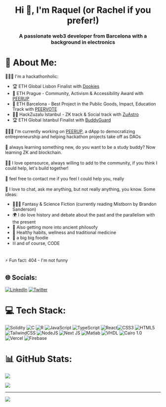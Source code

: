 <h1 align="center">Hi 👋, I'm Raquel (or Rachel if you prefer!)</h1>
<h3 align="center">A passionate web3 developer from Barcelona with a background in electronics</h3>


# 💫 About Me:
👩🏻‍💻 I'm a hackathonholic: 
     <ul>
     <li>🏆 ETH Global Lisbon Finalist with [Dookies](https://ethglobal.com/showcase/dookies-0g13u)</li>
     <li>🥇 ETH Prague - Community, Activism & Accessibility Award with [PEERUP](https://devfolio.co/projects/peer-up-e096)</li>
     <li>🥇 ETH Barcelona - Best Project in the Public Goods, Impact, Education Track with [PEERVOTE](https://devfolio.co/projects/peervote-5c90)</li>
     <li>🥇🥇 HackZuzalu Istanbul - ZK track & Social track with [ZuAstro](https://dorahacks.io/buidl/7976)</li>
     <li>🏆 ETH Global Istanbul Finalist with [BuddyGuard]()</li>
     </ul>
👩🏻‍🔧 I'm currently working on [PEERUP]( https://github.com/PEERWORK ), a dApp to democratizing entrepreneurship and helping hackathon projects take off as DAOs<br>
<br>
🧠 always learning something new, do you want to be a study buddy? Now learning ZK and blockchain.<br>
<br>
👯‍♀️ I love opensource, always willing to add to the community, if you think I could help, let's build together!<br>
<br>
🤝 feel free to contact me if you feel I could help you, really<br>
<br>
💬 I love to chat, ask me anything, but not really anything, you know. Some ideas:  <br>
<ul> 
     <li>🧝🏻‍♀️ Fantasy & Science Fiction (currently reading Mistborn by Brandon Sanderson)</li>
     <li>🌍 I do love history and debate about the past and the parallelism with the present</li>
     <li>📜 Also getting more into ancient philosofy</li>
     <li>🥦 Healthy habits, wellness and traditional medicine</li>
     <li>🥗 a big big foodie</li>
     <li>⛓️ and of course, CODE</li>
</ul>  
<br>
⚡️ Fun fact: 404 - I'm not funny
<br>

## 🌐 Socials:
[![LinkedIn](https://img.shields.io/badge/LinkedIn-%230077B5.svg?logo=linkedin&logoColor=white)](https://www.linkedin.com/in/raquel-carrasco-gonzalez/) [![Twitter](https://img.shields.io/badge/Twitter-%231DA1F2.svg?logo=Twitter&logoColor=white)](https://twitter.com/@rraigal_) 

# 💻 Tech Stack:
![Solidity](https://img.shields.io/badge/Solidity-%23363636.svg?style=for-the-badge&logo=solidity&logoColor=white) ![C](https://img.shields.io/badge/c-%2300599C.svg?style=for-the-badge&logo=c&logoColor=white) ![R](https://img.shields.io/badge/r-%23276DC3.svg?style=for-the-badge&logo=r&logoColor=white) ![JavaScript](https://img.shields.io/badge/javascript-%23323330.svg?style=for-the-badge&logo=javascript&logoColor=%23F7DF1E) ![TypeScript](https://img.shields.io/badge/typescript-%23007ACC.svg?style=for-the-badge&logo=typescript&logoColor=white) ![React](https://img.shields.io/badge/react-%2320232a.svg?style=for-the-badge&logo=react&logoColor=%2361DAFB)![CSS3](https://img.shields.io/badge/css3-%231572B6.svg?style=for-the-badge&logo=css3&logoColor=white) ![HTML5](https://img.shields.io/badge/html5-%23E34F26.svg?style=for-the-badge&logo=html5&logoColor=white)![TailwindCSS](https://img.shields.io/badge/tailwindcss-%2338B2AC.svg?style=for-the-badge&logo=tailwind-css&logoColor=white) ![NodeJS](https://img.shields.io/badge/node.js-6DA55F?style=for-the-badge&logo=node.js&logoColor=white) ![Next JS](https://img.shields.io/badge/Next-black?style=for-the-badge&logo=next.js&logoColor=white) ![Matlab](https://www.mathworks.com/matlabcentral/images/matlab-file-exchange.svg) ![VHDL](https://img.shields.io/badge/VHDL-blue) ![Cairo 1.0](https://img.shields.io/badge/Cairo-red)
![Vercel](https://img.shields.io/badge/vercel-%23000000.svg?style=for-the-badge&logo=vercel&logoColor=white) 
![Firebase](https://img.shields.io/badge/firebase-%23039BE5.svg?style=for-the-badge&logo=firebase) 

# 📊 GitHub Stats:
![](https://github-readme-streak-stats.herokuapp.com/?user=raigal-r&theme=dark&hide_border=false)<br/>
 <!-- ![](https://github-readme-stats.vercel.app/api?username=raigal-r&theme=dark&hide_border=false&include_all_commits=false&count_private=true)<br/> -->
![](https://github-readme-stats.vercel.app/api/top-langs/?username=raigal-r&theme=dark&hide_border=false&include_all_commits=false&count_private=true&layout=compact)

---
[![](https://visitcount.itsvg.in/api?id=raigal-r&icon=6&color=6)](https://visitcount.itsvg.in)

<!-- Proudly created with GPRM ( https://gprm.itsvg.in ) -->
